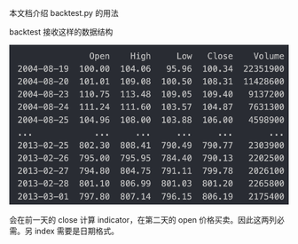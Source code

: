 本文档介绍 backtest.py 的用法

backtest 接收这样的数据结构

![alt text](image.png)

会在前一天的 close 计算 indicator，在第二天的 open 价格买卖。因此这两列必需。另 index 需要是日期格式。
